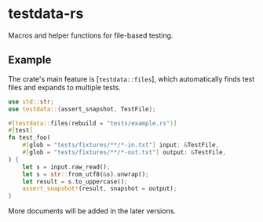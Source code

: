 # testdata-rs

Macros and helper functions for file-based testing.

## Example

The crate's main feature is [`testdata::files`], which automatically
finds test files and expands to multiple tests.

```rust
use std::str;
use testdata::{assert_snapshot, TestFile};

#[testdata::files(rebuild = "tests/example.rs")]
#[test]
fn test_foo(
    #[glob = "tests/fixtures/**/*-in.txt"] input: &TestFile,
    #[glob = "tests/fixtures/**/*-out.txt"] output: &TestFile,
) {
    let s = input.raw_read();
    let s = str::from_utf8(&s).unwrap();
    let result = s.to_uppercase();
    assert_snapshot!(result, snapshot = output);
}
```

More documents will be added in the later versions.
